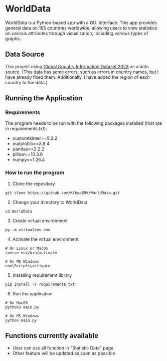 # WorldData
  WorldData is a Python-based app with a GUI interface. This app provides general data on 195 countries worldwide, allowing users to view statistics on various attributes through visualization, including various types of graphs.

## Data Source
This project using [Global Country Information Dataset 2023](https://www.kaggle.com/datasets/nelgiriyewithana/countries-of-the-world-2023/data) as a data source.
(This data has some errors, such as errors in country names, but I have already fixed them. Additionally, I have added the region of each country to the data.)

## Running the Application
### Requirements
The program needs to be run with the following packages installed (that are in requirements.txt):

* customtkinter==5.2.2
* matplotlib==3.8.4
* pandas==2.2.2
* pillow==10.3.0
* numpy==1.26.4
### How to run the program
1. Clone the repository
```
git clone https://github.com/KikyoBRV/WorldData.git
```
2. Change your directory to WorldData
```
cd WorldData
```
3. Create virtual environment
```
py -m virtualenv env
```
4. Activate the virtual environment
```
# On Linux or MacOS
source env/bin/activate

# On MS Windows
env\Scripts\activate
```
5. Installing requirement library
```
pip install -r requirements.txt
```
6. Run the application
```
# On MacOS
python3 main.py

# On MS Windows
python main.py
```

## Functions currently available
* User can use all function in "Statistic Data" page. 
* Other feature will be updated as soon as possible